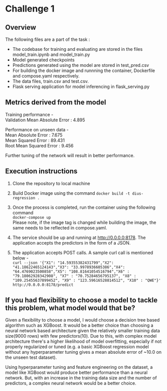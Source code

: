 # Challenge 1
## Overview
The following files are a part of the task :
- The codebase for training and evaluating are stored in the files model_train.ipynb and model_train.py
- Model generated checkpoints
- Predictions generated using the model are stored in test_pred.csv
- For building the docker image and runnning the container, Dockerfile and compose.yaml respectively.
- The data files, train.csv and test.csv.
- Flask serving application for model inferencing in flask_serving.py


## Metrics derived from the model
Training performance - <br>
Validation Mean Absolute Error : 4.895 

Performance on unseen data - <br>
Mean Absolute Error :  7.675 <br>
Mean Squared Error :  89.431 <br>
Root Mean Squared Error : 9.456 <br>

Further tuning of the network will result in better performance.

## Execution instructions
1. Clone the repository to local machine

2. Build Docker image using the command `docker build -t dius-regression .`

3. Once the process is completed, run the container using the following command <br>
`docker-compose up` <br>
Please note, if the image tag is changed while building the image, the same needs to be reflected in compose.yaml.

4. The service should be up and running at http://0.0.0.0:8178. The application accepts the predictors in the form of a JSON.

5. The application accepts POST calls. A sample curl call is mentioned below - <br>
`curl --json '{"X1": "14.59355382431799","X2": "41.18622465124143","X3": "33.9978936605386","X4": "64.4769023500858","X5": "108.81641054516794","X6" : "79.18062928342908", "X7" : "70.75284656795137", "X8" : "109.25455637899452", "X9" : "123.59616528814512", "X10" : "QWE"}' http://0.0.0.0:8178/predict`

## If you had flexibility to choose a model to tackle this problem, what model would that be?

Given a flexibility to choose a model, I would choose a decision tree based algorithm such as XGBoost. It would be a better choice than choosing a neural network based architecture given the relatively smaller training data size(9000 rows) with few predictors(10). Due to this, with complex model architecture there's a higher likelihood of model overfitting, especially if not properly regularized or tuned (e.g. a basic XGBoost regression model without any hyperparameter tuning gives a mean absolute error of ~10.0 on the unseen test dataset).

Using hyperparameter tuning and feature engineering on the dataset, a model like XGBoost would produce better performance than a neural network. But, with an increase in the training data size and the number of predictors, a complex neural network would be a better choice.